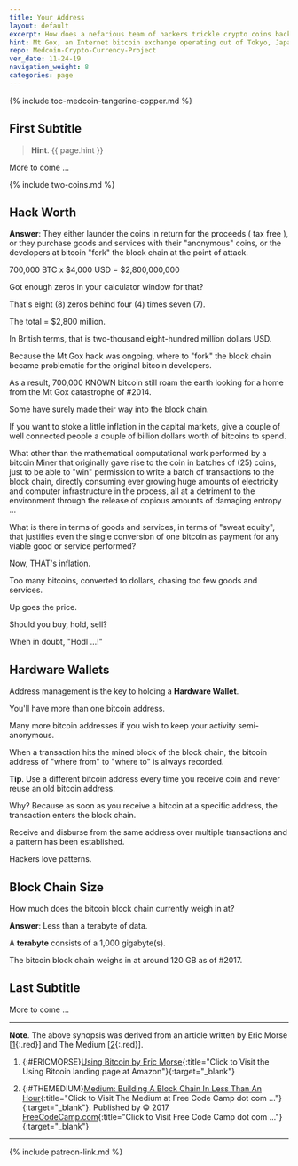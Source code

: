 ```yaml
---
title: Your Address
layout: default
excerpt: How does a nefarious team of hackers trickle crypto coins back into circulation in exchange for USD, or Yuan, or Yen, or Great British Pound, or any other global or regional classic currency?
hint: Mt Gox, an Internet bitcoin exchange operating out of Tokyo, Japan got clipped for 700,000 BTC from the year 2011 till its demise in Feb 2014.
repo: Medcoin-Crypto-Currency-Project
ver_date: 11-24-19
navigation_weight: 8
categories: page
---
```

{% include toc-medcoin-tangerine-copper.md %}

## First Subtitle

> **Hint**. {{ page.hint }}

More to come ...

{% include two-coins.md %}

## Hack Worth

**Answer**: They either launder the coins in return for the proceeds ( tax free ), or they purchase goods and services with their "anonymous" coins, or the developers at bitcoin "fork" the block chain at the point of attack.

700,000 BTC x $4,000 USD = $2,800,000,000

Got enough zeros in your calculator window for that?

That's eight (8) zeros behind four (4) times seven (7).

The total = $2,800 million.

In British terms, that is two-thousand eight-hundred million dollars USD.

Because the Mt Gox hack was ongoing, where to "fork" the block chain became problematic for the original bitcoin developers.

As a result, 700,000 KNOWN bitcoin still roam the earth looking for a home from the Mt Gox catastrophe of #2014.

Some have surely made their way into the block chain.

If you want to stoke a little inflation in the capital markets, give a couple of well connected people a couple of billion dollars worth of bitcoins to spend.

What other than the mathematical computational work performed by a bitcoin Miner that originally gave rise to the coin in batches of (25) coins, just to be able to "win" permission to write a batch of transactions to the block chain, directly consuming ever growing huge amounts of electricity and computer infrastructure in the process, all at a detriment to the environment through the release of copious amounts of damaging entropy ...

What is there in terms of goods and services, in terms of "sweat equity", that justifies even the single conversion of one bitcoin as payment for any viable good or service performed?

Now, THAT's inflation.

Too many bitcoins, converted to dollars, chasing too few goods and services.

Up goes the price.

Should you buy, hold, sell?

When in doubt, "Hodl ...!"

## Hardware Wallets

Address management is the key to holding a **Hardware Wallet**.

You'll have more than one bitcoin address.

Many more bitcoin addresses if you wish to keep your activity semi-anonymous.

When a transaction hits the mined block of the block chain, the bitcoin address of "where from" to "where to" is always recorded.

**Tip**. Use a different bitcoin address every time you receive coin and never reuse an old bitcoin address.

Why? Because as soon as you receive a bitcoin at a specific address, the transaction enters the block chain.

Receive and disburse from the same address over multiple transactions and a pattern has been established.

Hackers love patterns.

## Block Chain Size

How much does the bitcoin block chain currently weigh in at?

**Answer**: Less than a terabyte of data.

A **terabyte** consists of a 1,000 gigabyte(s).

The bitcoin block chain weighs in at around 120 GB as of #2017.

## Last Subtitle

More to come ...

***

**Note**. The above synopsis was derived from an article written by Eric Morse [[1](#ERICMORSE){:.red}] and The Medium [[2](#THEMEDIUM){:.red}].

1. {:#ERICMORSE}[Using Bitcoin by Eric Morse](https://amzn.to/2rknmb6){:title="Click to Visit the Using Bitcoin landing page at Amazon"}{:target="_blank"}

1. {:#THEMEDIUM}[Medium: Building A Block Chain In Less Than An Hour](https://medium.freecodecamp.com/from-what-is-blockchain-to-building-a-blockchain-within-an-hour-4e738efc819d){:title="Click to Visit The Medium at Free Code Camp dot com ..."}{:target="_blank"}. Published by © 2017 [FreeCodeCamp.com](https://www.freecodecamp.com){:title="Click to Visit Free Code Camp dot com ..."}{:target="_blank"}

***

{% include patreon-link.md %}
